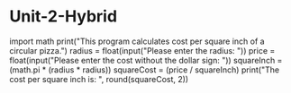 # Unit-2-Hybrid
import math
print("This program calculates cost per square inch of a circular pizza.")
radius = float(input("Please enter the radius: "))
price = float(input("Please enter the cost without the dollar sign: "))
squareInch = (math.pi * (radius * radius))
squareCost = (price / squareInch)
print("The cost per square inch is: ", round(squareCost, 2))
